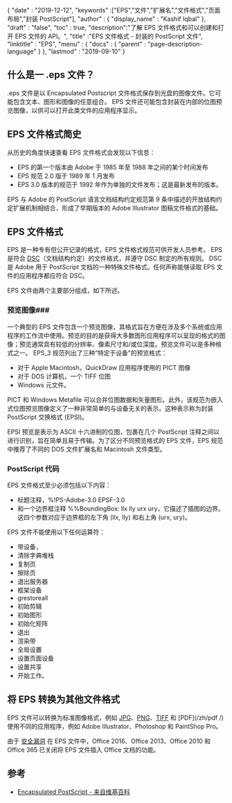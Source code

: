 {
  "date" : "2019-12-12",
  "keywords" :["EPS","文件","扩展名","文件格式","页面布局","封装 PostScript"],
  "author" : {
    "display_name" : "Kashif Iqbal"
},
  "draft" : "false",
  "toc" : true,
  "description":"了解 EPS 文件格式和可以创建和打开 EPS 文件的 API。",
  "title" :"EPS 文件格式 - 封装的 PostScript 文件",
  "linktitle" : "EPS",
  "menu" : {
    "docs" : {
      "parent" : "page-description-language"
}
},
  "lastmod" : "2019-09-10"
}

## 什么是一 .eps 文件？

.eps 文件是以 Encapsulated Postscript 文件格式保存到光盘的图像文件。它可能包含文本、图形和图像的任意组合。 EPS 文件还可能包含封装在内部的位图预览图像，以供可以打开此类文件的应用程序显示。

## EPS 文件格式简史

从历史的角度快速查看 EPS 文件格式会发现以下信息：

* EPS 的第一个版本由 Adobe 于 1985 年至 1988 年之间的某个时间发布
* EPS 规范 2.0 版于 1989 年 1 月发布
* EPS 3.0 版本的规范于 1992 年作为单独的文件发布；这是最新发布的版本。

EPS 与 Adobe 的 PostScript 语言文档结构约定规范第 9 条中描述的开放结构约定扩展机制相结合，形成了早期版本的 Adobe Illustrator 图稿文件格式的基础。

## EPS 文件格式

EPS 是一种专有但公开记录的格式，EPS 文件格式规范可供开发人员参考。 EPS 是符合 [DSC](https://en.wikipedia.org/wiki/Document_Structuring_Conventions)（文档结构约定）的文件格式，并遵守 DSC 制定的所有规则。 DSC 是 Adobe 用于 PostScript 文档的一种特殊文件格式。任何声称能够读取 EPS 文件的应用程序都应符合 DSC。

EPS 文件由两个主要部分组成，如下所述。

### 预览图像###

一个典型的 EPS 文件包含一个预览图像，其格式旨在方便在涉及多个系统或应用程序的工作流中使用。预览的目的是获得大多数图形应用程序可以呈现的格式的图像；预览通常具有较低的分辨率、像素尺寸和/或位深度。预览文件可以是多种格式之一。 EPS_3 规范列出了三种“特定于设备"的预览格式：

* 对于 Apple Macintosh，QuickDraw 应用程序使用的 PICT 图像
* 对于 DOS 计算机，一个 TIFF 位图
* Windows 元文件。

PICT 和 Windows Metafile 可以合并位图数据和矢量图形。此外，该规范为嵌入式位图预览图像定义了一种非常简单的与设备无关的表示。这种表示称为封装 PostScript 交换格式 (EPSI)。

EPSI 预览是表示为 ASCII 十六进制的位图，包裹在几个 PostScript 注释之间以进行识别，旨在简单且易于传输。为了区分不同预览格式的 EPS 文件，EPS 规范中推荐了不同的 DOS 文件扩展名和 Macintosh 文件类型。

### PostScript 代码

EPS 文件格式至少必须包括以下内容：

* 标题注释，%!PS-Adobe-3.0 EPSF-3.0
* 和一个边界框注释 %%BoundingBox: llx lly urx ury，它描述了插图的边界。这四个参数对应于边界框的左下角 (llx, lly) 和右上角 (urx, ury)。

EPS 文件不能使用以下任何运算符：

* 带设备，
* 清除字典堆栈
* 复制页
* 擦除页
* 退出服务器
* 框架设备
* grestoreall
* 初始剪辑
* 初始图形
* 初始化矩阵
* 退出
* 渲染带
* 全局设置
* 设置页面设备
* 设置共享
* 开始工作。

## 将 EPS 转换为其他文件格式

EPS 文件可以转换为标准图像格式，例如 [JPG](/zh/image/jpeg/)、[PNG](/zh/image/png/)、[TIFF](/zh/image/tiff/) 和 [PDF](/zh/pdf /) 使用不同的应用程序，例如 Adobe Illustrator、Photoshop 和 PaintShop Pro。

由于 [安全漏洞](https://support.microsoft.com/en-us/office/support-for-eps-images-has-been-turned-off-in-office-a069d664-4bcf-415e-a1b5-cbb0c334a840) 在 EPS 文件中，Office 2016、Office 2013、Office 2010 和 Office 365 已关闭将 EPS 文件插入 Office 文档的功能。

## 参考

* [Encapsulated PostScript - 来自维基百科](https://en.wikipedia.org/wiki/Encapsulated_PostScript)

